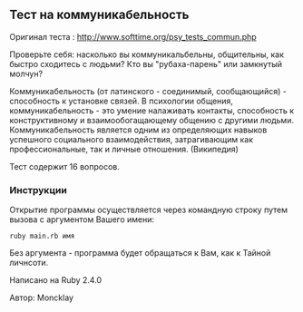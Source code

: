 ## Тест на коммуникабельность

Оригинал теста : http://www.softtime.org/psy_tests_commun.php

Проверьте себя: насколько вы коммуникальбельны, общительны, как быстро
сходитесь с людьми? Кто вы "рубаха-парень" или замкнутый молчун?

Коммуникабельность (от латинского - соединимый, сообщающийся) - способность к установке связей.
В психологии общения, коммуникабельность - это умение налаживать контакты, способность к конструктивному и взаимообогащающему общению с другими людьми. Коммуникабельность является одним из определяющих навыков успешного социального взаимодействия, затрагивающим как профессиональные, так и личные отношения. (Википедия)

Тест содержит 16 вопросов.

### Инструкции

Открытие программы осуществляется через командную строку путем вызова с аргументом Вашего имени: 
```
ruby main.rb имя 
```

Без аргумента - программа будет обращаться к Вам, как к Тайной личнсоти.

Написано на Ruby 2.4.0

Автор: Moncklay

